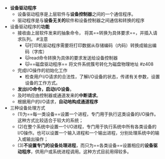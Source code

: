 - **设备驱动程序**
	- 设备驱动程序是上层软件与**设备控制器**之间的一个通信程序。
	- 驱动程序是与**设备无关的**软件和设备控制器之间通信和转换的程序
- 设备驱动程序的**功能**
	-   接收由上层软件发来的抽象命令， 将其==转换为具体要求==，并插入请求队列。 #注意
		- 🐱打印机驱动程序需要将打印数据从存储编码（内码）转换成输出编码（字库）
		- 🐱read命令转换为具体的要求发送给设备控制器
		- 🐱==磁盘驱动程序== 将文件系统簇号转化为磁盘物理地址 #z408 
	-   完成I/O操作的初始化工作
		- 检查用户I/O请求的合法性，了解I/O设备的状态，传递有关参数，设置设备的工作方式。
	-   **发出I/O命令，启动I/O设备**。
	-   及时响应由控制器或通道发来的**中断请求**。
	-   根据用户的I/O请求，**自动地构成通道程序**
- 三种设备处理方式
	- (1)为==每一类设备==设置一个进程，专门用于执行这类设备的I/O操作。这种方式比较适合于较大的系统；
	- (2)在整个系统中设置一个I/O进程，专门用于执行系统中所有各类设备的I/O操作。也可以设置一个输入进程和一个输出进程，分别处理系统中的输入或输出操作；
	- (3)**不设置专门的设备处理进程**，而只为==各类设备==设置相应的**设备驱动程序**，供用户或系统进程调用。这种方式目前用得较多。